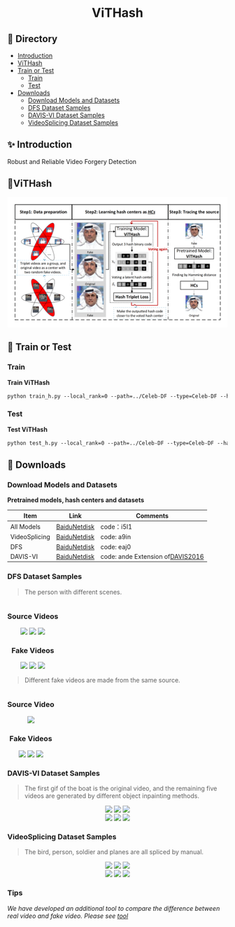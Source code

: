 <h1 align="center">
ViTHash
</h1>

## 📜 Directory

- [Introduction](#-introduction)
- [ViTHash](#%EF%B8%8Fvithash)
- [Train or Test](#-train-or-test)
  - [Train](#train)
  - [Test](#test)
- [Downloads](#%EF%B8%8F-downloads)
  - [Download Models and Datasets](#download-models-and-datasets)
  - [DFS Dataset Samples](#dfs-dataset-samples)
  - [DAVIS-VI Dataset Samples](#davis-vi-dataset-samples)
  - [VideoSplicing Dataset Samples](#videosplicing-dataset-samples)

## ✨ Introduction

Robust and Reliable Video Forgery Detection

## 👀️ViTHash

<div align="center">
    <img src="./assets/flowchart.png" width="720px" >
</div>

## 🔬 Train or Test

### Train

**Train ViTHash**

```apache
python train_h.py --local_rank=0 --path=../Celeb-DF --type=Celeb-DF --hash_bits=512 --pretrained=x
```

### Test

**Test ViTHash**

```apache
python test_h.py --local_rank=0 --path=../Celeb-DF --type=Celeb-DF --hash_bits=512 --pretrained=x
```

## 🚀️ Downloads

### Download Models and Datasets

**Pretrained models, hash centers and datasets**


| Item          | Link                                                                     | Comments                                                        |
| --------------- | -------------------------------------------------------------------------- | ----------------------------------------------------------------- |
| All Models    | [BaiduNetdisk](https://pan.baidu.com/s/1AXOs4HoDfLpUKiC6mkQl9g?pwd=i5l1) | code：i5l1                                                      |
| VideoSplicing | [BaiduNetdisk](https://pan.baidu.com/s/1Ng4BVAxV6t_HbtpZuQN3yg?pwd=a9in) | code: a9in                                                      |
| DFS           | [BaiduNetdisk](https://pan.baidu.com/s/1sK1CfBJy_qMvPOVJkW1mXA?pwd=eaj0) | code: eaj0                                                      |
| DAVIS-VI      | [BaiduNetdisk](https://pan.baidu.com/s/1h1fu-P-pac5akQpZGNItMw?pwd=ande) | code: ande Extension of[DAVIS2016](https://davischallenge.org/) |

### DFS Dataset Samples

> The person with different scenes.

<div style="align-items: center;text-align: center; display: inline-block" >
    <div>
        <h3 align="center">Source Videos</h3>
        <div  align="center">
            <img src="./assets/girl_r0.gif" width="30%">
            <img src="./assets/girl_r1.gif" width="30%">
            <img src="./assets/girl_r2.gif" width="30%">
        </div>
    </div>
    <div>
        <h3 align="center">Fake Videos</h3>
        <div  align="center">
            <img src="./assets/girl_f0.gif" width="30%">
            <img src="./assets/girl_f1.gif" width="30%">
            <img src="./assets/girl_f2.gif" width="30%">
        </div>
    </div>  
</div>

> Different fake videos are made from the same source.

<div style="align-items: center;text-align: center; display: inline-block" >
    <div>
        <h3 align="center">Source Video</h3>
        <div  align="center">
            <img src="./assets/40.gif" width="30%">
        </div>
    </div>
    <div>
        <h3 align="center">Fake Videos</h3>
        <div  align="center">
            <img src="./assets/male-f1.gif" width="30%">
            <img src="./assets/male-f2.gif" width="30%">
            <img src="./assets/male-f3.gif" width="30%">
        </div>
    </div>  
</div>

### DAVIS-VI Dataset Samples

> The first gif of the boat is the original video, and the remaining five videos are generated by different object inpainting methods.

<div align="center" >
    <div>
        <div  align="center">
            <img src="./assets/boat.gif" width="30%" >
            <img src="./assets/boat_f0.gif" width="30%" >
            <img src="./assets/boat_f2.gif" width="30%" >
        </div>
    </div>
    <div>
        <div  align="center">
            <img src="./assets/boat_f3.gif" width="30%" >
            <img src="./assets/boat_f4.gif" width="30%" >
            <img src="./assets/boat_f5.gif" width="30%" >
        </div>
    </div>  
</div>

### VideoSplicing Dataset Samples

> The bird, person, soldier and planes are all spliced by manual.

<div align="center" >
    <div>
        <div  align="center">
            <img src="./assets/bird.gif" width="30%" >
            <img src="./assets/people.gif" width="30%" >
            <img src="./assets/soldier1.gif" width="30%" >
        </div>
    </div>
    <div>
        <div  align="center">
            <img src="./assets/plane2.gif" width="30%" >
            <img src="./assets/plane3.gif" width="30%" >
            <img src="./assets/plane4.gif" width="30%" >
        </div>
    </div>  
</div>

### Tips

_We have developed an additional tool to compare the difference between real video and fake video. Please see [tool](./ComparisonTool.md)_
